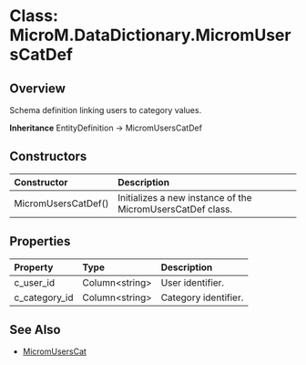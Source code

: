 ﻿# Class: MicroM.DataDictionary.MicromUsersCatDef
## Overview
Schema definition linking users to category values.

**Inheritance**
EntityDefinition -> MicromUsersCatDef

## Constructors
| Constructor | Description |
|:------------|:-------------|
| MicromUsersCatDef() | Initializes a new instance of the MicromUsersCatDef class. |

## Properties
| Property | Type | Description |
|:------------|:-------------|:-------------|
| c_user_id | Column&lt;string&gt; | User identifier. |
| c_category_id | Column&lt;string&gt; | Category identifier. |

## See Also
- [MicromUsersCat](../MicromUsersCat/index.md)

